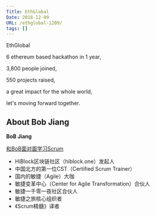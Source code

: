 ```yaml
---
Title: EthGlobal
Date: 2018-12-09
URL: /ethglobal-1209/ 
tags: []
---
```


EthGlobal

6 ethereum based hackathon in 1 year,

3,800 people joined,

550 projects raised,

a great impact for the whole world,

let's moving forward together.

## About Bob Jiang
**BoB Jiang**

[和BoB面对面学习Scrum](https://yihuode.io/brands/33) 

- HiBlock区块链社区（hiblock.one）发起人  
- 中国北方的第一位CST（Certified Scrum Trainer）  
- 国内的敏捷（Agile）大咖  
- 敏捷变革中心（Center for Agile Transformation）合伙人  
- 敏捷一千零一夜社区合伙人  
- 敏捷之旅核心组织者  
- 《Scrum精髓》译者
